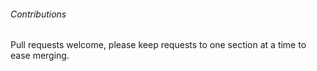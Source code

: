 ###### Contributions

Pull requests welcome, please keep requests to one section at a time to ease merging.

